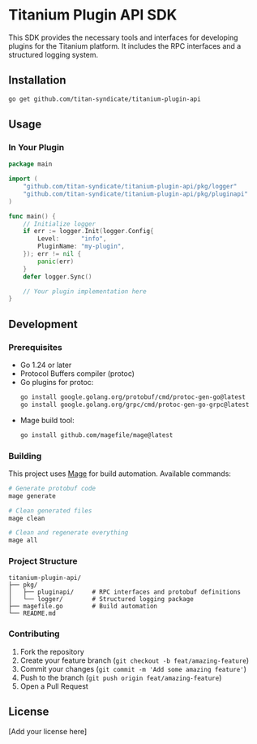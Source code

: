 # Titanium Plugin API SDK

This SDK provides the necessary tools and interfaces for developing plugins for the Titanium platform. It includes the RPC interfaces and a structured logging system.

## Installation

```bash
go get github.com/titan-syndicate/titanium-plugin-api
```

## Usage

### In Your Plugin

```go
package main

import (
    "github.com/titan-syndicate/titanium-plugin-api/pkg/logger"
    "github.com/titan-syndicate/titanium-plugin-api/pkg/pluginapi"
)

func main() {
    // Initialize logger
    if err := logger.Init(logger.Config{
        Level:      "info",
        PluginName: "my-plugin",
    }); err != nil {
        panic(err)
    }
    defer logger.Sync()

    // Your plugin implementation here
}
```

## Development

### Prerequisites

- Go 1.24 or later
- Protocol Buffers compiler (protoc)
- Go plugins for protoc:
  ```bash
  go install google.golang.org/protobuf/cmd/protoc-gen-go@latest
  go install google.golang.org/grpc/cmd/protoc-gen-go-grpc@latest
  ```
- Mage build tool:
  ```bash
  go install github.com/magefile/mage@latest
  ```

### Building

This project uses [Mage](https://magefile.org/) for build automation. Available commands:

```bash
# Generate protobuf code
mage generate

# Clean generated files
mage clean

# Clean and regenerate everything
mage all
```

### Project Structure

```
titanium-plugin-api/
├── pkg/
│   ├── pluginapi/     # RPC interfaces and protobuf definitions
│   └── logger/        # Structured logging package
├── magefile.go        # Build automation
└── README.md
```

### Contributing

1. Fork the repository
2. Create your feature branch (`git checkout -b feat/amazing-feature`)
3. Commit your changes (`git commit -m 'Add some amazing feature'`)
4. Push to the branch (`git push origin feat/amazing-feature`)
5. Open a Pull Request

## License

[Add your license here]